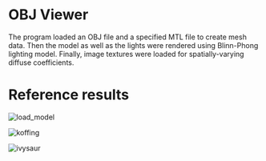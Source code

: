 # OBJ Viewer

The program loaded an OBJ file and a specified MTL file to create mesh data. Then the model as well as the lights were rendered using Blinn-Phong lighting model. Finally, image textures were loaded for spatially-varying diffuse coefficients.

# Reference results

![load_model](https://github.com/chi-chen-wei/obj_viewer/assets/46983338/3dd6353b-35ea-4f65-b8c8-481b3ab08acc)

![koffing](https://github.com/chi-chen-wei/obj_viewer/assets/46983338/dd79c68a-436d-4324-8211-88c13de5764e)

![ivysaur](https://github.com/chi-chen-wei/obj_viewer/assets/46983338/9f3a3caf-f597-46b3-a3f1-227ac7964467)
